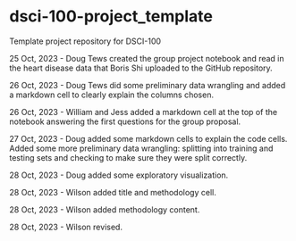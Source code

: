 # dsci-100-project_template
Template project repository for DSCI-100

25 Oct, 2023 - Doug Tews created the group project notebook and read in the heart disease data that 
                Boris Shi uploaded to the GitHub repository.

26 Oct, 2023 - Doug Tews did some preliminary data wrangling and added a markdown cell to clearly explain the columns chosen.

26 Oct, 2023 - William and Jess added a markdown cell at the top of the notebook answering the first questions for the group proposal.

27 Oct, 2023 - Doug added some markdown cells to explain the code cells. Added some more preliminary data wrangling: splitting into training and testing sets and checking to make sure they were split correctly. 

28 Oct, 2023 - Doug added some exploratory visualization. 

28 Oct, 2023 - Wilson added title and methodology cell.

28 Oct, 2023 - Wilson added methodology content.

28 Oct, 2023 - Wilson revised.